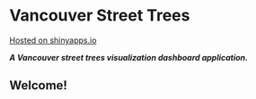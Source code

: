# Vancouver Street Trees

[Hosted on shinyapps.io](https://pengzh313.shinyapps.io/Shiny_Van_Trees/)

***A Vancouver street trees visualization dashboard application.***

## Welcome!
